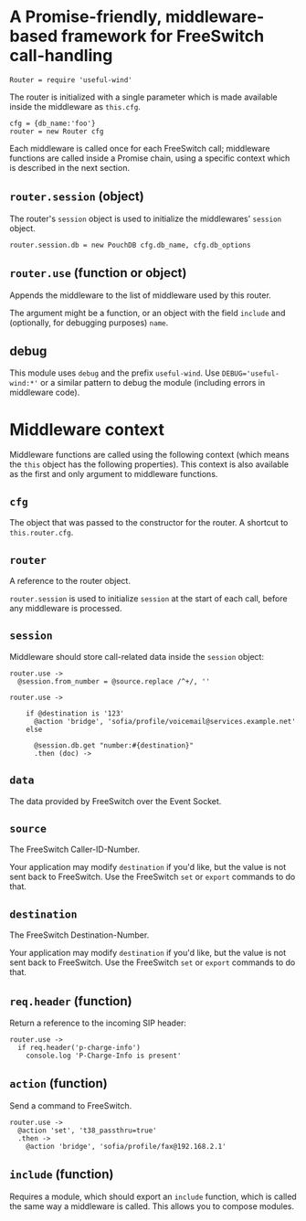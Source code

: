 A Promise-friendly, middleware-based framework for FreeSwitch call-handling
===========================================================================

    Router = require 'useful-wind'

The router is initialized with a single parameter which is made available inside the middleware as `this.cfg`.

    cfg = {db_name:'foo'}
    router = new Router cfg

Each middleware is called once for each FreeSwitch call; middleware functions are called inside a Promise chain, using a specific context which is described in the next section.

`router.session` (object)
----------------

The router's `session` object is used to initialize the middlewares' `session` object.

    router.session.db = new PouchDB cfg.db_name, cfg.db_options

`router.use` (function or object)
------------

Appends the middleware to the list of middleware used by this router.

The argument might be a function, or an object with the field `include` and (optionally, for debugging purposes) `name`.

debug
-----

This module uses `debug` and the prefix `useful-wind`. Use `DEBUG='useful-wind:*'` or a similar pattern to debug the module (including errors in middleware code).


Middleware context
==================

Middleware functions are called using the following context (which means the `this` object has the following properties).
This context is also available as the first and only argument to middleware functions.

`cfg`
-----

The object that was passed to the constructor for the router.
A shortcut to `this.router.cfg`.

`router`
--------

A reference to the router object.

`router.session` is used to initialize `session` at the start of each call, before any middleware is processed.

`session`
---------

Middleware should store call-related data inside the `session` object:

    router.use ->
      @session.from_number = @source.replace /^+/, ''

    router.use ->

        if @destination is '123'
          @action 'bridge', 'sofia/profile/voicemail@services.example.net'
        else

          @session.db.get "number:#{destination}"
          .then (doc) ->

`data`
------

The data provided by FreeSwitch over the Event Socket.

`source`
--------

The FreeSwitch Caller-ID-Number.

Your application may modify `destination` if you'd like, but the value is not sent back to FreeSwitch. Use the FreeSwitch `set` or `export` commands to do that.

`destination`
-------------

The FreeSwitch Destination-Number.

Your application may modify `destination` if you'd like, but the value is not sent back to FreeSwitch. Use the FreeSwitch `set` or `export` commands to do that.

`req.header` (function)
------------

Return a reference to the incoming SIP header:

    router.use ->
      if req.header('p-charge-info')
        console.log 'P-Charge-Info is present'

`action` (function)
--------

Send a command to FreeSwitch.

    router.use ->
      @action 'set', 't38_passthru=true'
      .then ->
        @action 'bridge', 'sofia/profile/fax@192.168.2.1'

`include` (function)
---------

Requires a module, which should export an `include` function, which is called the same way a middleware is called.
This allows you to compose modules.
